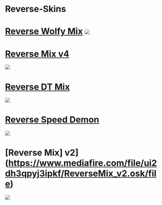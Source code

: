 # Reverse-Skins
# [Reverse Wolfy Mix](https://drive.google.com/file/d/1twwR39BMC7a3P1Vh2Iow023Lws8pa1Ev/view?usp=sharing) ![](https://cdn.discordapp.com/attachments/707468869727682593/1019840973796298752/screenshot432.png) 
# [Reverse Mix v4](https://www.mediafire.com/file/okep8w77wjtyki8/ReverseMix_v4.osk/file) 
![](https://cdn.discordapp.com/attachments/707468869727682593/1020048176289419314/screenshot437.png)
# [Reverse DT Mix](https://www.mediafire.com/file/qr7ffdliub0cwza/ReverseMix_%255BDT%255D.osk/file) 
![](https://cdn.discordapp.com/attachments/707468869727682593/1020048601663156305/screenshot434.png) 
# [Reverse Speed Demon](https://www.mediafire.com/file/nlbdk5apzlpacvo/ReverseSpeedDemon.osk/file)
![](https://cdn.discordapp.com/attachments/707468869727682593/1020053250654879856/screenshot441.png) 
# [Reverse Mix] v2](https://www.mediafire.com/file/ui2dh3qpyj3ipkf/ReverseMix_v2.osk/file) 
![](https://cdn.discordapp.com/attachments/707468869727682593/1020068343627137134/screenshot442.png)
